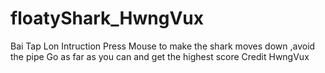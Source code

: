 # floatyShark_HwngVux
Bai Tap Lon
Intruction 
   Press Mouse to make the shark moves down ,avoid the pipe 
   Go as far as you can and get the highest score
Credit 
   HwngVux 
